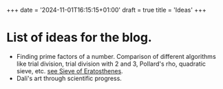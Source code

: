 +++
date = '2024-11-01T16:15:15+01:00'
draft = true
title = 'Ideas'
+++

# List of ideas for the blog.

- Finding prime factors of a number. Comparison of different algorithms like trial division, trial division with 2 and 3, Pollard's rho, quadratic sieve, etc. [see Sieve of Eratosthenes](https://en.wikipedia.org/wiki/Sieve_of_Eratosthenes).
- Dali's art through scientific progress.
